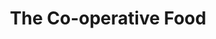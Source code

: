 ---
title: "The Co-operative Food"
url: /bristol/the-co-operative-food-memorial-road/
shop: Lebensmittel
---